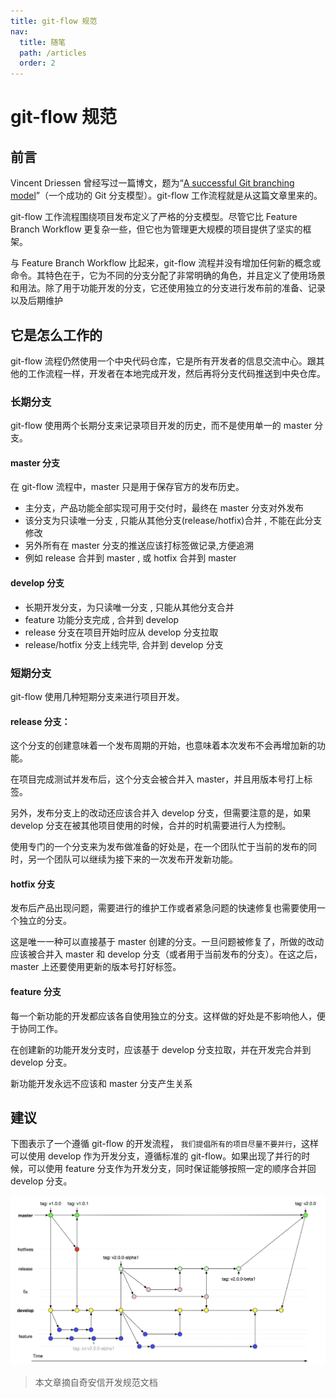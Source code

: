 ```yaml
---
title: git-flow 规范
nav:
  title: 随笔
  path: /articles
  order: 2
---
```


# git-flow 规范

## 前言

Vincent Driessen 曾经写过一篇博文，题为“[A successful Git branching model](https://nvie.com/posts/a-successful-git-branching-model/)”（一个成功的 Git 分支模型）。git-flow 工作流程就是从这篇文章里来的。

git-flow 工作流程围绕项目发布定义了严格的分支模型。尽管它比 Feature Branch Workflow 更复杂一些，但它也为管理更大规模的项目提供了坚实的框架。

与 Feature Branch Workflow 比起来，git-flow 流程并没有增加任何新的概念或命令。其特色在于，它为不同的分支分配了非常明确的角色，并且定义了使用场景和用法。除了用于功能开发的分支，它还使用独立的分支进行发布前的准备、记录以及后期维护

## 它是怎么工作的

git-flow 流程仍然使用一个中央代码仓库，它是所有开发者的信息交流中心。跟其他的工作流程一样，开发者在本地完成开发，然后再将分支代码推送到中央仓库。

### 长期分支

git-flow 使用两个长期分支来记录项目开发的历史，而不是使用单一的 master 分支。

#### master 分支

在 git-flow 流程中，master 只是用于保存官方的发布历史。

- 主分支，产品功能全部实现可用于交付时，最终在 master 分支对外发布
- 该分支为只读唯一分支 , 只能从其他分支(release/hotfix)合并 , 不能在此分支修改
- 另外所有在 master 分支的推送应该打标签做记录,方便追溯
- 例如 release 合并到 master , 或 hotfix 合并到 master

#### develop 分支

- 长期开发分支，为只读唯一分支 , 只能从其他分支合并
- feature 功能分支完成 , 合并到 develop
- release 分支在项目开始时应从 develop 分支拉取
- release/hotfix 分支上线完毕, 合并到 develop 分支

### 短期分支

git-flow 使用几种短期分支来进行项目开发。

#### release 分支：

这个分支的创建意味着一个发布周期的开始，也意味着本次发布不会再增加新的功能。

在项目完成测试并发布后，这个分支会被合并入 master，并且用版本号打上标签。

另外，发布分支上的改动还应该合并入 develop 分支，但需要注意的是，如果 develop 分支在被其他项目使用的时候，合并的时机需要进行人为控制。

使用专门的一个分支来为发布做准备的好处是，在一个团队忙于当前的发布的同时，另一个团队可以继续为接下来的一次发布开发新功能。

#### hotfix 分支

发布后产品出现问题，需要进行的维护工作或者紧急问题的快速修复也需要使用一个独立的分支。

这是唯一一种可以直接基于 master 创建的分支。一旦问题被修复了，所做的改动应该被合并入 master 和 develop 分支（或者用于当前发布的分支）。在这之后，master 上还要使用更新的版本号打好标签。

#### feature 分支

每一个新功能的开发都应该各自使用独立的分支。这样做的好处是不影响他人，便于协同工作。

在创建新的功能开发分支时，应该基于 develop 分支拉取，并在开发完合并到 develop 分支。

新功能开发永远不应该和 master 分支产生关系

## 建议

下图表示了一个遵循 git-flow 的开发流程， `我们提倡所有的项目尽量不要并行`，这样可以使用 develop 作为开发分支，遵循标准的 git-flow。如果出现了并行的时候，可以使用 feature 分支作为开发分支，同时保证能够按照一定的顺序合并回 develop 分支。

![git-flow](./assets/git-flow.png)

> 本文章摘自奇安信开发规范文档
